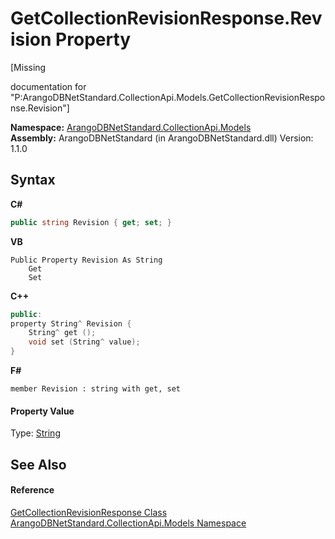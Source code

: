 # GetCollectionRevisionResponse.Revision Property 
 

\[Missing <summary> documentation for "P:ArangoDBNetStandard.CollectionApi.Models.GetCollectionRevisionResponse.Revision"\]

**Namespace:**&nbsp;<a href="eddef630-2e74-9b99-ee5b-91305adea48b">ArangoDBNetStandard.CollectionApi.Models</a><br />**Assembly:**&nbsp;ArangoDBNetStandard (in ArangoDBNetStandard.dll) Version: 1.1.0

## Syntax

**C#**<br />
``` C#
public string Revision { get; set; }
```

**VB**<br />
``` VB
Public Property Revision As String
	Get
	Set
```

**C++**<br />
``` C++
public:
property String^ Revision {
	String^ get ();
	void set (String^ value);
}
```

**F#**<br />
``` F#
member Revision : string with get, set

```


#### Property Value
Type: <a href="https://docs.microsoft.com/dotnet/api/system.string" target="_blank" rel="noopener noreferrer">String</a>

## See Also


#### Reference
<a href="6c8a891b-e2a1-0a19-ac73-3bf0c6ace3b0">GetCollectionRevisionResponse Class</a><br /><a href="eddef630-2e74-9b99-ee5b-91305adea48b">ArangoDBNetStandard.CollectionApi.Models Namespace</a><br />